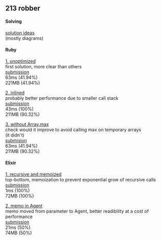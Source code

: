 ## 213 robber

#### Solving
[solution ideas](./213-robber/solving.md)<br>
(mostly diagrams)

#### Ruby
[1. unoptimized](./213-robber/1-rb/solution.rb)<br>
first solution, more clear than others<br>
[submission](https://leetcode.com/submissions/detail/1397543026/)<br>
63ms (41.94%)<br>
221MB (41.94%)

[2. inlined](./213-robber/2-rb/solution.rb)<br>
probably better performance due to smaller call stack<br>
[submission](https://leetcode.com/submissions/detail/1397630686/)<br>
43ms (100%)<br>
211MB (90.32%)

[3. without Array.max](./213-robber/3-rb/solution.rb)<br>
check would it improve to avoid calling max on temporary arrays<br>
(it didn't)<br>
[submision](https://leetcode.com/submissions/detail/1397606332/)<br>
63ms (41.94%)<br>
211MB (90.32%)

#### Elixir
[1. recursive and memoized](./213-robber/4-ex/lib/solution.ex)<br>
top-bottom, memoization to prevent exponential grow of recursive calls<br>
[submission](https://leetcode.com/submissions/detail/1400044490/)<br>
1ms (100%)<br>
72MB (100%)

[2. memo in Agent](./213-robber/5-ex/lib/solution.ex)<br>
memo moved from parameter to Agent, better readibility at a cost of performance<br>
[submission](https://leetcode.com/submissions/detail/1404058373/)<br>
21ms (50%)<br>
74MB (50%)

